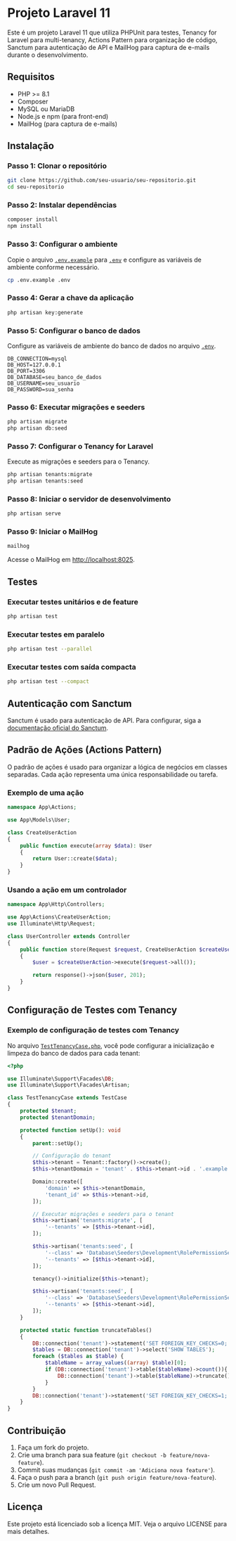 # Projeto Laravel 11

Este é um projeto Laravel 11 que utiliza PHPUnit para testes, Tenancy for Laravel para multi-tenancy, Actions Pattern para organização de código, Sanctum para autenticação de API e MailHog para captura de e-mails durante o desenvolvimento.

## Requisitos

- PHP >= 8.1
- Composer
- MySQL ou MariaDB
- Node.js e npm (para front-end)
- MailHog (para captura de e-mails)

## Instalação

### Passo 1: Clonar o repositório

```sh
git clone https://github.com/seu-usuario/seu-repositorio.git
cd seu-repositorio
```

### Passo 2: Instalar dependências

```sh
composer install
npm install
```

### Passo 3: Configurar o ambiente

Copie o arquivo [`.env.example`](command:_github.copilot.openRelativePath?%5B%7B%22scheme%22%3A%22file%22%2C%22authority%22%3A%22%22%2C%22path%22%3A%22%2Fhome%2Fjones%2FDeskBee%2Fsys%2Fdeskbee-server%2F.env.example%22%2C%22query%22%3A%22%22%2C%22fragment%22%3A%22%22%7D%5D "/home/jones/DeskBee/sys/deskbee-server/.env.example") para [`.env`](command:_github.copilot.openRelativePath?%5B%7B%22scheme%22%3A%22file%22%2C%22authority%22%3A%22%22%2C%22path%22%3A%22%2Fhome%2Fjones%2FDeskBee%2Fsys%2Fdeskbee-server%2F.env%22%2C%22query%22%3A%22%22%2C%22fragment%22%3A%22%22%7D%5D "/home/jones/DeskBee/sys/deskbee-server/.env") e configure as variáveis de ambiente conforme necessário.

```sh
cp .env.example .env
```

### Passo 4: Gerar a chave da aplicação

```sh
php artisan key:generate
```

### Passo 5: Configurar o banco de dados

Configure as variáveis de ambiente do banco de dados no arquivo [`.env`](command:_github.copilot.openRelativePath?%5B%7B%22scheme%22%3A%22file%22%2C%22authority%22%3A%22%22%2C%22path%22%3A%22%2Fhome%2Fjones%2FDeskBee%2Fsys%2Fdeskbee-server%2F.env%22%2C%22query%22%3A%22%22%2C%22fragment%22%3A%22%22%7D%5D "/home/jones/DeskBee/sys/deskbee-server/.env").

```env
DB_CONNECTION=mysql
DB_HOST=127.0.0.1
DB_PORT=3306
DB_DATABASE=seu_banco_de_dados
DB_USERNAME=seu_usuario
DB_PASSWORD=sua_senha
```

### Passo 6: Executar migrações e seeders

```sh
php artisan migrate
php artisan db:seed
```

### Passo 7: Configurar o Tenancy for Laravel

Execute as migrações e seeders para o Tenancy.

```sh
php artisan tenants:migrate
php artisan tenants:seed
```

### Passo 8: Iniciar o servidor de desenvolvimento

```sh
php artisan serve
```

### Passo 9: Iniciar o MailHog

```sh
mailhog
```

Acesse o MailHog em [http://localhost:8025](http://localhost:8025).

## Testes

### Executar testes unitários e de feature

```sh
php artisan test
```

### Executar testes em paralelo

```sh
php artisan test --parallel
```

### Executar testes com saída compacta

```sh
php artisan test --compact
```

## Autenticação com Sanctum

Sanctum é usado para autenticação de API. Para configurar, siga a [documentação oficial do Sanctum](https://laravel.com/docs/11.x/sanctum).

## Padrão de Ações (Actions Pattern)

O padrão de ações é usado para organizar a lógica de negócios em classes separadas. Cada ação representa uma única responsabilidade ou tarefa.

### Exemplo de uma ação

```php
namespace App\Actions;

use App\Models\User;

class CreateUserAction
{
    public function execute(array $data): User
    {
        return User::create($data);
    }
}
```

### Usando a ação em um controlador

```php
namespace App\Http\Controllers;

use App\Actions\CreateUserAction;
use Illuminate\Http\Request;

class UserController extends Controller
{
    public function store(Request $request, CreateUserAction $createUserAction)
    {
        $user = $createUserAction->execute($request->all());

        return response()->json($user, 201);
    }
}
```

## Configuração de Testes com Tenancy

### Exemplo de configuração de testes com Tenancy

No arquivo [`TestTenancyCase.php`](command:_github.copilot.openRelativePath?%5B%7B%22scheme%22%3A%22file%22%2C%22authority%22%3A%22%22%2C%22path%22%3A%22%2Fhome%2Fjones%2FWebDev%2Fgateway%2Ftests%2FTestTenancyCase.php%22%2C%22query%22%3A%22%22%2C%22fragment%22%3A%22%22%7D%5D "/home/jones/WebDev/gateway/tests/TestTenancyCase.php"), você pode configurar a inicialização e limpeza do banco de dados para cada tenant:

```php
<?php

use Illuminate\Support\Facades\DB;
use Illuminate\Support\Facades\Artisan;

class TestTenancyCase extends TestCase
{
    protected $tenant;
    protected $tenantDomain;

    protected function setUp(): void
    {
        parent::setUp();

        // Configuração do tenant
        $this->tenant = Tenant::factory()->create();
        $this->tenantDomain = 'tenant' . $this->tenant->id . '.example.com';

        Domain::create([
            'domain' => $this->tenantDomain,
            'tenant_id' => $this->tenant->id,
        ]);

        // Executar migrações e seeders para o tenant
        $this->artisan('tenants:migrate', [
            '--tenants' => [$this->tenant->id],
        ]);

        $this->artisan('tenants:seed', [
            '--class' => 'Database\Seeders\Development\RolePermissionSeeder',
            '--tenants' => [$this->tenant->id],
        ]);

        tenancy()->initialize($this->tenant);

        $this->artisan('tenants:seed', [
            '--class' => 'Database\Seeders\Development\RolePermissionSeeder',
            '--tenants' => [$this->tenant->id],
        ]);
    }

    protected static function truncateTables()
    {
        DB::connection('tenant')->statement('SET FOREIGN_KEY_CHECKS=0;');
        $tables = DB::connection('tenant')->select('SHOW TABLES');
        foreach ($tables as $table) {
            $tableName = array_values((array) $table)[0];
            if (DB::connection('tenant')->table($tableName)->count()){
                DB::connection('tenant')->table($tableName)->truncate();
            }
        }
        DB::connection('tenant')->statement('SET FOREIGN_KEY_CHECKS=1;');
    }
}
```

## Contribuição

1. Faça um fork do projeto.
2. Crie uma branch para sua feature (`git checkout -b feature/nova-feature`).
3. Commit suas mudanças (`git commit -am 'Adiciona nova feature'`).
4. Faça o push para a branch (`git push origin feature/nova-feature`).
5. Crie um novo Pull Request.

## Licença

Este projeto está licenciado sob a licença MIT. Veja o arquivo LICENSE para mais detalhes.
